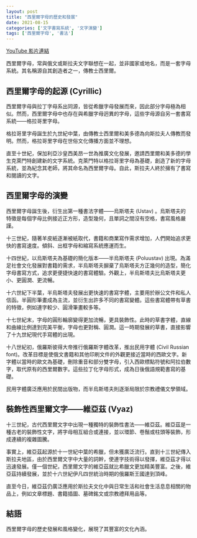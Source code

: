 ```yaml
---
layout: post
title: "西里爾字母的歷史和發展"
date: 2021-08-15
categories: ['文字書寫系統', '文字演變']
tags: ['西里爾字母', '書法']
---
```


[YouTube 影片連結](https://youtu.be/IESaHz32ruk)

西里爾字母，常與俄文或斯拉夫文字聯想在一起，並非國家或地名，而是一套字母系統。其名稱源自其創造者之一，傳教士西里爾。

## 西里爾字母的起源 (Cyrillic)

西里爾字母與拉丁字母系出同源，皆從希臘字母發展而來，因此部分字母極為相似。然而，西里爾字母中也存在與希臘字母迥異的字母，這些字母源自另一套書寫系統——格拉哥里字母。

格拉哥里字母誕生於九世紀中葉，由傳教士西里爾和美多德為向斯拉夫人傳教而發明。然而，格拉哥里字母在世俗文化傳播方面並不理想。

直至十世紀，保加利亞沙皇西美昂一世為推廣文化發展，邀請西里爾和美多德的學生克萊門特創建新的文字系統。克萊門特以格拉哥里字母為基礎，創造了新的字母系統，並為紀念其老師，將其命名為西里爾字母。自此，斯拉夫人終於擁有了書寫和閱讀的文字。

## 西里爾字母的演變

西里爾字母誕生後，衍生出第一種書法字體——烏斯塔夫 (Ustav) 。烏斯塔夫的特徵是每個字母比例接近正方形，造型幾何，且單詞之間沒有空格，書寫風格嚴謹。

十三世紀，隨著羊皮紙逐漸被紙取代，書籍和商業寫作需求增加，人們開始追求更快的書寫速度。傾斜、出框字母和縮寫系統應運而生。

十四世紀，以烏斯塔夫為基礎的簡化版本——半烏斯塔夫 (Poluustav) 出現。為滿足社會文化發展對書籍的需求，半烏斯塔夫摒棄了烏斯塔夫方正幾何的造型，簡化字母書寫方式，追求更便捷快速的書寫體驗。外觀上，半烏斯塔夫比烏斯塔夫更小、更圓潤、更流暢。

十六世紀下半葉，半烏斯塔夫發展出更快速的書寫字體，主要用於辦公文件和私人信函。半圓形筆畫成為主流，並衍生出許多不同的書寫變體。這些書寫體帶有草書的特徵，例如連字較少、圓滑筆畫較多等。

十七世紀末，字母的圓形輪廓變得更加流暢，更具裝飾性。此時的草書字體，直線和曲線比例達到完美平衡，字母也更對稱、圓潤。這一時期發展的草書，直接影響了十九世紀現代手寫體的出現。

十八世紀初，俄羅斯彼得大帝推行俄羅斯字體改革，推出民用字體 (Civil Russian font)。改革目標是使俄文書籍和其他印刷文件的外觀更接近當時的西歐文字。新字體以當時的歐文為基礎，刪除重音和部分雙字母，引入西歐標點符號和阿拉伯數字，取代原有的西里爾數字。這些拉丁化字母形式，成為日後俄語規範書寫的基礎。

民用字體廣泛應用於民間出版物，而半烏斯塔夫則逐渐局限於宗教禮儀文學領域。

## 裝飾性西里爾文字——維亞茲 (Vyaz)

十三世紀，古代西里爾文字中出現一種獨特的裝飾性書法——維亞茲。維亞茲是一種古老的裝飾性文字，將字母相互組合或連接，並以環節、卷鬚或柱頭等裝飾，形成連續的複雜圖騰。

事實上，維亞茲起源於十一世紀中葉的希臘，但未獲廣泛流行。直到十三世紀傳入斯拉夫地區，由於西里爾文字中大量的詞幹，使連字技術得以發揮，維亞茲才得以迅速發展。僅一個世紀，西里爾文字的維亞茲就比希臘文更加精美豐富。之後，維亞茲持續發展，並於十六世紀伊凡四世統治時期的俄羅斯王國達到頂峰。

直至今日，維亞茲仍廣泛應用於斯拉夫文化中與日常生活和社會生活息息相關的物品上，例如文章標題、書籍插圖、墓碑銘文或宗教禮拜用品等。

## 結語

西里爾字母的歷史發展和風格變化，展現了其豐富的文化內涵。
